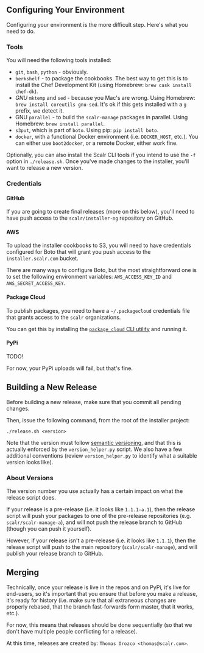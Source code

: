 Configuring Your Environment
----------------------------

Configuring your environment is the more difficult step. Here's what you
need to do.


### Tools ###

You will need the following tools installed:

  + `git`, `bash`, `python` - obviously.
  + `berkshelf` - to package the cookbooks.
    The best way to get this is to install the Chef Development Kit (using
    Homebrew: `brew cask install chef-dk`).
  + *GNU* `mktemp` and `sed` - because you Mac's are wrong.
    Using Homebrew: `brew install coreutils gnu-sed`. It's ok if this gets
    installed with a `g` prefix, we detect it.
  + GNU `parallel` - to build the `scalr-manage` packages in parallel.
    Using Homebrew: `brew install parallel`.
  + `s3put`, which is part of `boto`. Using pip: `pip install boto`.
  + `docker`, with a functional Docker environment (i.e. `DOCKER_HOST`, etc.).
    You can either use `boot2docker`, or a remote Docker, either work fine.

Optionally, you can also install the Scalr CLI tools if you intend to use the
`-f` option in `./release.sh`.
Once you've made changes to the installer, you'll want to release a new
version.


### Credentials ###

#### GitHub ####

If you are going to create final releases (more on this below), you'll need
to have push access to the `scalr/installer-ng` repository on GitHub.

#### AWS ####

To upload the installer cookbooks to S3, you will need to have credentials
configured for Boto that will grant you push access to the
`installer.scalr.com` bucket.

There are many ways to configure Boto, but the most straightforward one is
to set the following environment variables: `AWS_ACCESS_KEY_ID` and
`AWS_SECRET_ACCESS_KEY`.

#### Package Cloud ####

To publish packages, you need to have a `~/.packagecloud` credentials file
that grants access to the `scalr` organizations.

You can get this by installing the [`package_cloud` CLI utility][10] and
running it.

#### PyPi ####

TODO!

For now, your PyPi uploads will fail, but that's fine.


Building a New Release
----------------------

Before building a new release, make sure that you commit all pending changes.

Then, issue the following command, from the root of the installer project:

    ./release.sh <version>

Note that the version must follow [semantic versioning][00], and that this is
actually enforced by the `version_helper.py` script. We also have a few
additional conventions (review `version_helper.py` to identify what a suitable
version looks like).

### About Versions ###

The version number you use actually has a certain impact on what the release
script does.

If your release is a pre-release (i.e. it looks like `1.1.1-a.1`), then the
release script will push your packages to one of the pre-release repositories
(e.g. `scalr/scalr-manage-a`), and will not push the release branch to GitHub
(though you can push it yourself).

However, if your release isn't a pre-release (i.e. it looks like `1.1.1`), then
the release script will push to the main repository (`scalr/scalr-manage`),
and will publish your release branch to GitHub.


Merging
-------

Technically, once your release is live in the repos and on PyPi, it's live for
end-users, so it's important that you ensure that before you make a release,
it's ready for history (i.e. make sure that all extraneous changes are
properly rebased, that the branch fast-forwards form master, that it works,
etc.).

For now, this means that releases should be done sequentially (so that we
don't have multiple people conflicting for a release).

At this time, releases are created by: `Thomas Orozco <thomas@scalr.com>`.


  [00]: http://semver.org
  [10]: https://packagecloud.io/docs#cli_install
